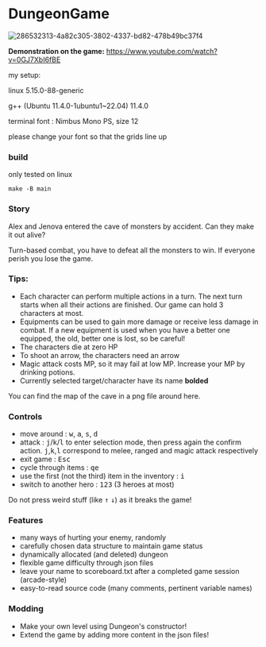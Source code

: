 # DungeonGame
![286532313-4a82c305-3802-4337-bd82-478b49bc37f4](https://github.com/KLYang1412/COMP2113-Group107-/assets/56218754/22efd8e2-6ff5-4375-9fcd-1aa1ccf62223)

**Demonstration on the game:**
https://www.youtube.com/watch?v=0GJ7XbI6fBE


my setup:

linux 5.15.0-88-generic

g++ (Ubuntu 11.4.0-1ubuntu1~22.04) 11.4.0

terminal font : Nimbus Mono PS, size 12

please change your font so that the grids line up

### build

only tested on linux

`make -B main`

### Story

Alex and Jenova entered the cave of monsters by accident. Can they make it out alive?

Turn-based combat, you have to defeat all the monsters to win. If everyone perish you lose the game.

### Tips:
- Each character can perform multiple actions in a turn. The next turn starts when all their actions are finished. Our game can hold 3 characters at most.
- Equipments can be used to gain more damage or receive less damage in combat. If a new equipment is used when you have a better one equipped, the old, better one is lost, so be careful!
- The characters die at zero HP
- To shoot an arrow, the characters need an arrow
- Magic attack costs MP, so it may fail at low MP. Increase your MP by drinking potions.
- Currently selected target/character have its name **bolded**

You can find the map of the cave in a png file around here. 

### Controls

- move around : <kbd>w</kbd>, <kbd>a</kbd>, <kbd>s</kbd>, <kbd>d</kbd>
- attack : <kbd>j</kbd>/<kbd>k</kbd>/<kbd>l</kbd> to enter selection mode, then press again the confirm action. <kbd>j</kbd>,<kbd>k</kbd>,<kbd>l</kbd> correspond to melee, ranged and magic attack respectively
- exit game : <kbd>Esc</kbd>
- cycle through items : <kbd>q</kbd><kbd>e</kbd>
- use the first (not the third) item in the inventory : <kbd>i</kbd>
- switch to another hero : <kbd>1</kbd><kbd>2</kbd><kbd>3</kbd> (3 heroes at most)

Do not press weird stuff (like <kbd>↑</kbd> <kbd>↓</kbd>) as it breaks the game!

### Features
- many ways of hurting your enemy, randomly
- carefully chosen data structure to maintain game status
- dynamically allocated (and deleted) dungeon
- flexible game difficulty through json files
- leave your name to scoreboard.txt after a completed game session (arcade-style)
- easy-to-read source code (many comments, pertinent variable names)

### Modding
- Make your own level using Dungeon's constructor!
- Extend the game by adding more content in the json files!
